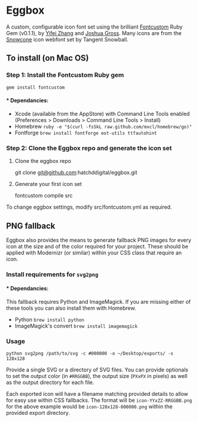 # Eggbox

A custom, configurable icon font set using the brilliant
[Fontcustom](http://fontcustom.com/) Ruby Gem (v0.1.1), by
[Yifei Zhang](https://twitter.com/exYZ) and
[Joshua Gross](https://twitter.com/endtwist). Many icons are from
the [Snowcone](http://tangentsnowball.github.com/Snowcone/index.html)
icon webfont set by Tangent Snowball.

## To install (on Mac OS)

### Step 1: Install the Fontcustom Ruby gem

    gem install fontcustom

#### * Dependancies:

- Xcode (available from the AppStore) with Command Line Tools enabled
  (Preferences > Downloads > Command Line Tools > Install)
- Homebrew
  `ruby -e "$(curl -fsSkL raw.github.com/mxcl/homebrew/go)"`
- Fontforge
  `brew install fontforge eot-utils ttfautohint`

### Step 2: Clone the Eggbox repo and generate the icon set

1. Clone the eggbox repo

    git clone git@github.com:hatchddigital/eggbox.git

2. Generate your first icon set

    fontcustom compile src

To change eggbox settings, modify src/fontcustom.yml as required.

## PNG fallback

Eggbox also provides the means to generate fallback PNG images for every
icon at the size and of the color required for your project. These should
be applied with Modernizr (or similar) within your CSS class that require
an icon.

### Install requirements for `svg2png`

#### * Dependancies:

This fallback requires Python and ImageMagick. If you are missing either
of these tools you can also install them with Homebrew.

- Python `brew install python`
- ImageMagick's convert `brew install imagemagick`

### Usage

    python svg2png /path/to/svg -c #000000 -o ~/Desktop/exports/ -s 128x128

Provide a single SVG or a directory of SVG files. You can provide optionals
to set the output color (in `#RRGGBB`), the output size (`PXxPX` in pixels)
as well as the output directory for each file.

Each exported icon will have a filename matching provided details to allow
for easy use within CSS fallbacks. The format will be `icon-YYxZZ-RRGGBB.png`
for the above example would be `icon-128x128-000000.png` within the provided
export directory.
